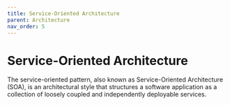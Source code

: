 ```yaml
---
title: Service-Oriented Architecture
parent: Architecture
nav_order: 5
---
```


# Service-Oriented Architecture
The service-oriented pattern, also known as Service-Oriented Architecture (SOA), is an architectural style that structures a software application as a collection of loosely coupled and independently deployable services.
